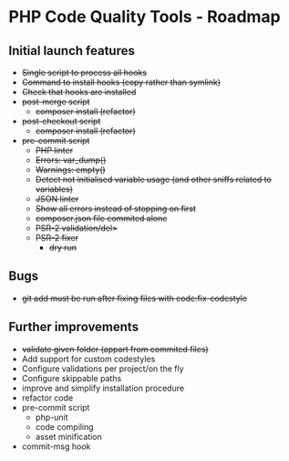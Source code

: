 # PHP Code Quality Tools - Roadmap

## Initial launch features

* <del>Single script to process all hooks</del>
* <del>Command to install hooks (copy rather than symlink)</del>
* <del>Check that hooks are installed</del>
* <del>post-merge script</del>
  * <del>composer install (refactor)</del>
* <del>post-checkout script</del>
  * <del>composer install (refactor)</del>
* <del>pre-commit script</del>
    * <del>PHP linter</del>
    * <del>Errors: var_dump()</del>
    * <del>Warnings: empty()</del>
    * <del>Detect not initialised variable usage (and other sniffs related to variables)</del>
    * <del>JSON linter</del>
    * <del>Show all errors instead of stopping on first</del>
  * <del>composer.json file commited alone</del>
  * <del>PSR-2 validation/del>
  * <del>PSR-2 fixer</del>
    * <del>dry run</del>

## Bugs

* <del>git add must be run after fixing files with code:fix-codestyle</del>

## Further improvements

* <del>validate given folder (appart from commited files)</del>
* Add support for custom codestyles
* Configure validations per project/on the fly
* Configure skippable paths
* improve and simplify installation procedure
* refactor code
* pre-commit script
  * php-unit
  * code compiling
  * asset minification
* commit-msg hook
